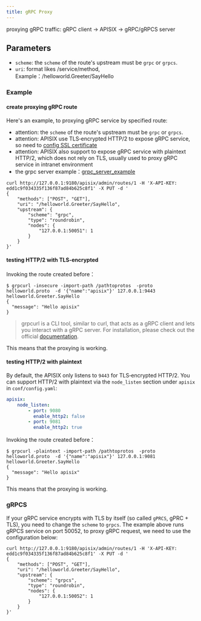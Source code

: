 ```yaml
---
title: gRPC Proxy
---
```


<!--
#
# Licensed to the Apache Software Foundation (ASF) under one or more
# contributor license agreements.  See the NOTICE file distributed with
# this work for additional information regarding copyright ownership.
# The ASF licenses this file to You under the Apache License, Version 2.0
# (the "License"); you may not use this file except in compliance with
# the License.  You may obtain a copy of the License at
#
#     http://www.apache.org/licenses/LICENSE-2.0
#
# Unless required by applicable law or agreed to in writing, software
# distributed under the License is distributed on an "AS IS" BASIS,
# WITHOUT WARRANTIES OR CONDITIONS OF ANY KIND, either express or implied.
# See the License for the specific language governing permissions and
# limitations under the License.
#
-->

proxying gRPC traffic:
gRPC client -> APISIX -> gRPC/gRPCS server

## Parameters

* `scheme`: the `scheme` of the route's upstream must be `grpc` or `grpcs`.
* `uri`: format likes /service/method, Example：/helloworld.Greeter/SayHello

### Example

#### create proxying gRPC route

Here's an example, to proxying gRPC service by specified route:

* attention: the `scheme` of the route's upstream must be `grpc` or `grpcs`.
* attention: APISIX use TLS‑encrypted HTTP/2 to expose gRPC service, so need to [config SSL certificate](certificate.md)
* attention: APISIX also support to expose gRPC service with plaintext HTTP/2, which does not rely on TLS, usually used to proxy gRPC service in intranet environment
* the grpc server example：[grpc_server_example](https://github.com/api7/grpc_server_example)

```shell
curl http://127.0.0.1:9180/apisix/admin/routes/1 -H 'X-API-KEY: edd1c9f034335f136f87ad84b625c8f1' -X PUT -d '
{
    "methods": ["POST", "GET"],
    "uri": "/helloworld.Greeter/SayHello",
    "upstream": {
        "scheme": "grpc",
        "type": "roundrobin",
        "nodes": {
            "127.0.0.1:50051": 1
        }
    }
}'
```

#### testing HTTP/2 with TLS‑encrypted

Invoking the route created before：

```shell
$ grpcurl -insecure -import-path /pathtoprotos  -proto helloworld.proto  -d '{"name":"apisix"}' 127.0.0.1:9443 helloworld.Greeter.SayHello
{
  "message": "Hello apisix"
}
```

> grpcurl is a CLI tool, similar to curl, that acts as a gRPC client and lets you interact with a gRPC server. For installation, please check out the official [documentation](https://github.com/fullstorydev/grpcurl#installation).

This means that the proxying is working.

#### testing HTTP/2 with plaintext

By default, the APISIX only listens to `9443` for TLS‑encrypted HTTP/2. You can support HTTP/2 with plaintext via the `node_listen` section under `apisix` in `conf/config.yaml`:

```yaml
apisix:
    node_listen:
        - port: 9080
          enable_http2: false
        - port: 9081
          enable_http2: true
```

Invoking the route created before：

```shell
$ grpcurl -plaintext -import-path /pathtoprotos  -proto helloworld.proto  -d '{"name":"apisix"}' 127.0.0.1:9081 helloworld.Greeter.SayHello
{
  "message": "Hello apisix"
}
```

This means that the proxying is working.

### gRPCS

If your gRPC service encrypts with TLS by itself (so called `gPRCS`, gPRC + TLS), you need to change the `scheme` to `grpcs`. The example above runs gRPCS service on port 50052, to proxy gRPC request, we need to use the configuration below:

```shell
curl http://127.0.0.1:9180/apisix/admin/routes/1 -H 'X-API-KEY: edd1c9f034335f136f87ad84b625c8f1' -X PUT -d '
{
    "methods": ["POST", "GET"],
    "uri": "/helloworld.Greeter/SayHello",
    "upstream": {
        "scheme": "grpcs",
        "type": "roundrobin",
        "nodes": {
            "127.0.0.1:50052": 1
        }
    }
}'
```

